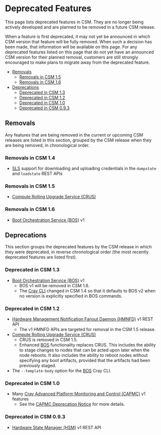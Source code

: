 # Deprecated Features

This page lists deprecated features in CSM. They are no longer being actively developed and are planned to be removed in a future CSM release.

When a feature is first deprecated, it may not yet be announced in which CSM version that feature will be fully removed. When such a decision has
been made, that information will be available on this page. For any deprecated features listed on this page that do not yet have an announced CSM
version for their planned removal, customers are still strongly encouraged to make plans to migrate away from the deprecated feature.

* [Removals](#removals)
  * [Removals in CSM 1.5](#removals-in-csm-15)
  * [Removals in CSM 1.6](#removals-in-csm-16)
* [Deprecations](#deprecations)
  * [Deprecated in CSM 1.3](#deprecated-in-csm-13)
  * [Deprecated in CSM 1.2](#deprecated-in-csm-12)
  * [Deprecated in CSM 1.0](#deprecated-in-csm-10)
  * [Deprecated in CSM 0.9.3](#deprecated-in-csm-093)

## Removals

Any features that are being removed in the current or upcoming CSM releases are listed in this section, grouped by the CSM release when they are being removed,
in chronological order.

### Removals in CSM 1.4

* [SLS](../../glossary.md#system-layout-service-sls) support for downloading and uploading credentials in the `dumpstate` and `loadstate` REST APIs

### Removals in CSM 1.5

* [Compute Rolling Upgrade Service (CRUS)](../../glossary.md#compute-rolling-upgrade-service-crus)

### Removals in CSM 1.6

* [Boot Orchestration Service (BOS)](../../glossary.md#boot-orchestration-service-bos) v1

## Deprecations

This section groups the deprecated features by the CSM release in which they were deprecated, in reverse chronological order (the most recently deprecated
features are listed first).

### Deprecated in CSM 1.3

* [Boot Orchestration Service (BOS)](../../glossary.md#boot-orchestration-service-bos) v1
  * BOS v1 will be removed in CSM 1.6.
  * The [Cray CLI](../../glossary.md#cray-cli-cray) changed in CSM 1.4 so that it defaults to BOS v2 when no version is explicitly specified in BOS commands.

### Deprecated in CSM 1.2

* [Hardware Management Notification Fanout Daemon (HMNFD)](../../glossary.md#hardware-management-notification-fanout-daemon-hmnfd) v1 REST API
  * The v1 HMNFD APIs are targeted for removal in the CSM 1.5 release.
* [Compute Rolling Upgrade Service (CRUS)](../../glossary.md#compute-rolling-upgrade-service-crus)
  * CRUS is removed in CSM 1.5.
  * Enhanced [BOS](../../glossary.md#boot-orchestration-service-bos) functionality replaces CRUS. This includes the ability to stage changes to nodes that can be acted upon later when the node reboots.
    It also includes the ability to reboot nodes without specifying any boot artifacts, provided that the artifacts had been previously staged.
* The `--template-body` option for the [BOS](../../glossary.md#boot-orchestration-service-bos) Cray CLI.

### Deprecated in CSM 1.0

* Many [Cray Advanced Platform Monitoring and Control (CAPMC)](../../glossary.md#cray-advanced-platform-monitoring-and-control-capmc) v1 features
  * See the [CAPMC Deprecation Notice](CAPMC_Deprecation_Notice.md) for more details.

### Deprecated in CSM 0.9.3

* [Hardware State Manager (HSM)](../../glossary.md#hardware-state-manager-hsm) v1 REST API
